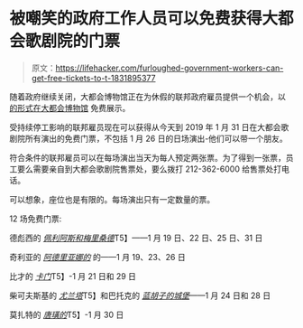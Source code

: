# 被嘲笑的政府工作人员可以免费获得大都会歌剧院的门票

> 原文：<https://lifehacker.com/furloughed-government-workers-can-get-free-tickets-to-t-1831895377>

随着政府继续关闭，大都会博物馆正在为休假的联邦政府雇员提供一个机会，以 [的形式在大都会博物馆](https://www.metopera.org/user-information/free-tickets-for-furloughed-federal-employees/) 免费展示。



受持续停工影响的联邦雇员现在可以获得从今天到 2019 年 1 月 31 日在大都会歌剧院所有演出的免费门票，不包括 1 月 26 日的日场演出-他们可以带一个朋友。

符合条件的联邦雇员可以在每场演出当天为每人预定两张票。为了得到一张票，员工要么需要亲自到大都会歌剧院售票处，要么拨打 212-362-6000 给售票处打电话。

可以想象，座位也是有限的。每场演出只有一定数量的票。

12 场免费门票:

德彪西的 [*佩利阿斯和梅里桑德*](https://www.metopera.org/link/f04098799680474d8711f8e654c00d77.aspx)T5】——1 月 19 日、22 日、25 日、31 日 

奇利亚的 [*阿德里亚娜的*](https://www.metopera.org/link/559918ded6f04b389f06422294f1cc38.aspx) 的——1 月 19、23、26 日

比才的 [*卡门*](https://www.metopera.org/link/b27047dc1cd64ba08ce85ed6be689ff6.aspx)T5】-1 月 21 日和 29 日 

柴可夫斯基的 [*尤兰塔*](https://www.metopera.org/link/85946ad0333344fa8acdcd871863ebcc.aspx)T5】和巴托克的 [*蓝胡子的城堡*](https://www.metopera.org/link/85946ad0333344fa8acdcd871863ebcc.aspx)——1 月 24 日和 28 日 

莫扎特的 [*唐璜的*](https://www.metopera.org/link/ab44a2f3a83944e4a678d466cd150c8c.aspx)T5】-1 月 30 日